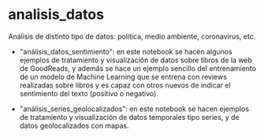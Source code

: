 # analisis_datos
Análisis de distinto tipo de datos: política, medio ambiente, coronavirus, etc.

- "análisis_datos_sentimiento": en este notebook se hacen algunos ejemplos de tratamiento y visualización de datos sobre libros de la web de GoodReads, y además se hace un ejemplo sencillo del entrenamiento de un modelo de Machine Learning que se entrena con reviews realizadas sobre libros y es capaz con otros nuevos de indicar el sentimiento del texto (positivo o negativo).

- "análisis_series_geolocalizados": en este notebook se hacen ejemplos de tratamiento y visualización de datos temporales tipo series, y de datos geolocalizados con mapas.
